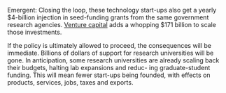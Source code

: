 Emergent: Closing the loop, these technology start-ups also get a yearly $4-billion injection in seed-funding grants from the same government research agencies. [Venture capital](./assets/docs/ecosystem-nature.pdf) adds a whopping $171 billion to scale those investments.

If the policy is ultimately allowed to proceed,
the consequences will be immediate. Billions
of dollars of support for research universities
will be gone. In anticipation, some research
universities are already scaling back their
budgets, halting lab expansions and reduc-
ing graduate-student funding. This will mean
fewer start-ups being founded, with effects on
products, services, jobs, taxes and exports.
